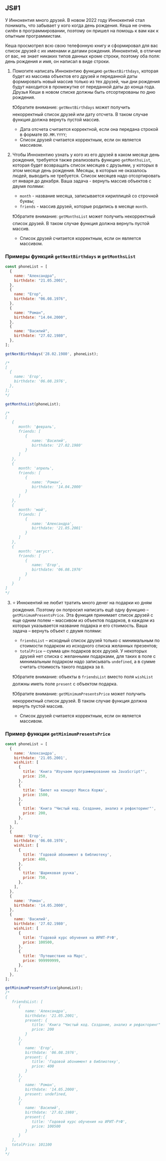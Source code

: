 ## JS#1
У Иннокентия много друзей. В новом 2022 году Иннокентий стал понимать, что забывает у кого когда день рождения. Кеша не очень силён в программировании, поэтому он пришел на помощь к вам как к опытным программистам.

Кеша просмотрел всю свою телефонную книгу и сформировал для вас список друзей с их именами и датами рождения. Иннокентий, в отличие от вас, не знает никаких типов данных кроме строки, поэтому оба поля: день рождения и имя, он написал в виде строки.

1. Помогите написать Иннокентию функцию ``getNextBirthdays``, которая будет из массива объектов его друзей и переданной даты формировать новый массив только из тех друзей, чьи дни рождения будут находится в промежутке от переданной даты до конца года. Друзья Кеши в новом списке должны быть отсортированы по дню рождения.

	❗Обратите внимание: ``getNextBirthdays`` может получить некорректный список друзей или дату отсчета. В таком случае функция должна вернуть пустой массив.
	* Дата отсчета считается корректной, если она передана строкой в формате ``DD.MM.YYYY``;
	* Список друзей считается корректным, если он является массивом.

2. Чтобы Иннокентию узнать у кого из его друзей в каком месяце день рождения, требуется также реализовать функцию ``getMonthsList``, которая будет возвращать список месяцев с друзьями, у которых в этом месяце день рождения. Месяцы, в которых не оказалось людей, выводить не требуется. Список месяцев надо отсортировать от января до декабря. Ваша задача - вернуть массив объектов с двумя полями:
	* ``month`` - название месяца, записывается кириллицей со строчной буквы;
	* ``friends`` - массив друзей, которые родились в месяце ``month``.
		
	❗Обратите внимание: ``getMonthsList`` может получить некорректный список друзей. В таком случае функция должна вернуть пустой массив.
	* Список друзей считается корректным, если он является массивом.

### Примеры функций ``getNextBirthdays`` и ``getMonthsList``
```js
const phoneList = [
  {
    name: "Александра",
    birthdate: "21.05.2001",
  },
  {
    name: "Егор",
    birthdate: "06.08.1976",
  },
  {
    name: "Роман",
    birthdate: "14.04.2000",
  },
  {
    name: "Василий",
    birthdate: "27.02.1980",
  },
];

getNextBirthdays('28.02.1980', phoneList);

/*
[
  {
    name: 'Егор',
    birthdate: '06.08.1976',
  },
];
*/

getMonthsList(phoneList);

/*
[
   {
      month: 'февраль',
      friends: [
         {
            name: 'Василий',
            birthdate: '27.02.1980'
         }
      ]
   },
   {
      month: 'апрель',
      friends: [
         {
            name: 'Роман',
            birthdate: '14.04.2000'
         }
      ]
   },
   {
      month: 'май',
      friends: [
         {
            name: 'Александра',
            birthdate: '21.05.2001'
         }
      ]
   },
   {
      month: 'август',
      friends: [
         {
            name: 'Егор',
            birthdate: '06.08.1976'
         }
      ]
   }
]
*/
```

3. ⭐ Иннокентий не любит тратить много денег на подарки ко дням рождения. Поэтому он попросил написать ещё одну функцию – ``getMinimumPresentsPrice``. Эта функция принимает список друзей с еще одним полем – массивом из объектов подарков, в каждом из которых указывается название подарка и его стоимость. Ваша задача – вернуть объект с двумя полями:
	* ``friendsList`` – исходный список друзей только с минимальным по стоимости подарком из исходного списка желанных презентов;
	* ``totalPrice`` – сумма цен подарков всех друзей. У некоторых друзей нет списка с желанными подарками, для таких в поле с минимальным подарком надо записывать ``undefined``, а в сумме считать стоимость такого подарка за ``0``.

	❗Обратите внимание: объекты в ``friendsList`` вместо поля ``wishList`` должны иметь поле ``present`` с объектом подарка.

	❗Обратите внимание: ``getMinimumPresentsPrice`` может получить некорректный список друзей. В таком случае функция должна вернуть пустой массив.
	* Список друзей считается корректным, если он является массивом.
	
### Пример функции ``getMinimumPresentsPrice``
```js
const phoneList = [
  {
    name: 'Александра',
    birthdate: '21.05.2001',
    wishList: [
      {
        title: 'Книга "Изучаем программирование на JavaScript"',
        price: 250,
      },
      {
        title: 'Билет на концерт Макса Коржа',
        price: 1500,
      },
      {
        title: 'Книга "Чистый код. Создание, анализ и рефакторинг"',
        price: 200,
      },
    ],
  },
  {
    name: 'Егор',
    birthdate: '06.08.1976',
    wishList: [
      {
        title: 'Годовой абонимент в библиотеку',
        price: 400,
      },
      {
        title: 'Шариковая ручка',
        price: 750,
      },
    ],
  },
  {
    name: 'Роман',
    birthdate: '14.05.2000',
  },
  {
    name: 'Василий',
    birthdate: '27.02.1980',
    wishList: [
      {
        title: 'Годовой курс обучения на ИРИТ-РтФ',
        price: 100500,
      },
      {
        title: 'Путешествие на Марс',
        price: 999999999,
      },
    ],
  },
];

getMinimumPresentsPrice(phoneList);
/*
{
   friendsList: [
      {
         name: 'Александра',
         birthdate: '21.05.2001',
         present: {
            title: 'Книга "Чистый код. Создание, анализ и рефакторинг"',
            price: 200
         }
      },
      {
         name: 'Егор',
         birthdate: '06.08.1976',
         present: {
            title: 'Годовой абонимент в библиотеку',
            price: 400
         }
      },
      {
         name: 'Роман',
         birthdate: '14.05.2000',
     	 present: undefined,
      },
      {
         name: 'Василий',
         birthdate: '27.02.1980',
         present:{
            title: 'Годовой курс обучения на ИРИТ-РтФ',
            price: 100500
         }
      }
   ],
   totalPrice: 101100
}
*/
```
